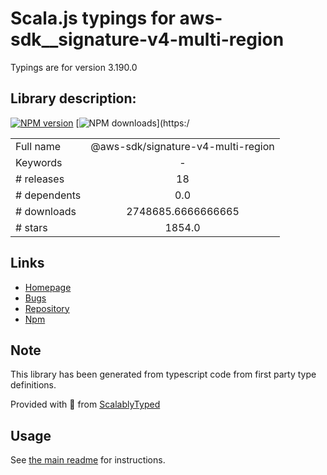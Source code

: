 
# Scala.js typings for aws-sdk__signature-v4-multi-region

Typings are for version 3.190.0

## Library description:
[![NPM version](https://img.shields.io/npm/v/@aws-sdk/signature-v4-multi-region/latest.svg)](https://www.npmjs.com/package/@aws-sdk/signature-v4-multi-region) [![NPM downloads](https://img.shields.io/npm/dm/@aws-sdk/signature-v4-multi-region.svg)](https:/

|                    |                 |
| ------------------ | :-------------: |
| Full name          | @aws-sdk/signature-v4-multi-region |
| Keywords           | - |
| # releases         | 18 |
| # dependents       | 0.0 |
| # downloads        | 2748685.6666666665 |
| # stars            | 1854.0 |

## Links
- [Homepage](https://github.com/aws/aws-sdk-js-v3/tree/main/packages/signature-v4-multi-region)
- [Bugs](https://github.com/aws/aws-sdk-js-v3/issues)
- [Repository](https://github.com/aws/aws-sdk-js-v3)
- [Npm](https://www.npmjs.com/package/%40aws-sdk%2Fsignature-v4-multi-region)
    


## Note
This library has been generated from typescript code from first party type definitions.

Provided with :purple_heart: from [ScalablyTyped](https://github.com/oyvindberg/ScalablyTyped)

## Usage
See [the main readme](../../readme.md) for instructions.


